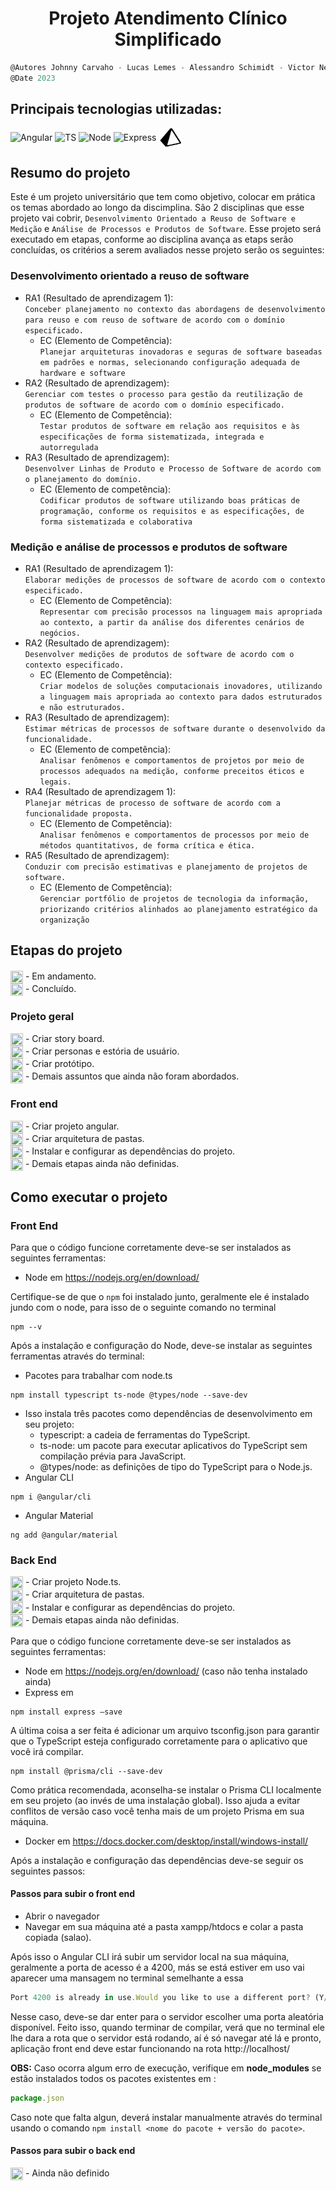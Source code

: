 <h1 align="center">
    Projeto Atendimento Clínico Simplificado
</h1>

```javascript
@Autores Johnny Carvaho - Lucas Lemes - Alessandro Schimidt - Victor Nemo
@Date 2023
```

## Principais tecnologias utilizadas: <br/>
<p>
  <img align="center" alt="Angular" height="30" width="40" src="https://cdn.jsdelivr.net/gh/devicons/devicon/icons/angularjs/angularjs-original.svg" />
  <img align="center" alt="TS" height="30" width="40" src="https://cdn.jsdelivr.net/gh/devicons/devicon/icons/typescript/typescript-original.svg" />
  <img align="center" alt="Node" height="30" width="40" src="https://cdn.jsdelivr.net/gh/devicons/devicon/icons/nodejs/nodejs-original.svg" />
  <img align="center" alt="Express" height="30" width="40" src="https://cdn.jsdelivr.net/gh/devicons/devicon/icons/express/express-original.svg" />
  <img align="center" alt="PrismaORM" height="30" width="40" src="./front-end/assets/img/icons/icons-prisma-orm.svg" />
</p>

## Resumo do projeto

Este é um projeto universitário que tem como objetivo, colocar em prática os temas abordado ao longo da discimplina. São 2 disciplinas que esse projeto vai cobrir,
````Desenvolvimento Orientado a Reuso de Software e Medição```` e ````Análise de Processos e Produtos de Software````. Esse projeto será executado em etapas, conforme ao disciplina avança
as etaps serão concluídas, os critérios a serem avaliados nesse projeto serão os seguintes:

### Desenvolvimento orientado a reuso de software
- RA1 (Resultado de aprendizagem 1):<br>
````Conceber planejamento no contexto das abordagens de desenvolvimento para reuso e com reuso de software de acordo com o domínio especificado.````<br>
  - EC (Elemento de Competência): <br>
  ````Planejar arquiteturas inovadoras e seguras de software baseadas em padrões e normas, selecionando configuração adequada de hardware e software````<br>
- RA2 (Resultado de aprendizagem):<br>
````Gerenciar com testes o processo para gestão da reutilização de produtos de software de acordo com o domínio especificado.````<br>
  - EC (Elemento de Competência):<br>
  ````Testar produtos de software em relação aos requisitos e às especificações de forma sistematizada, integrada e autorregulada````<br>
- RA3 (Resultado de aprendizagem):<br>
````Desenvolver Linhas de Produto e Processo de Software de acordo com o planejamento do domínio.````<br>
  - EC (Elemento de competência):<br>
  ````Codificar produtos de software utilizando boas práticas de programação, conforme os requisitos e as especificações, de forma sistematizada e colaborativa````
### Medição e análise de processos e produtos de software
- RA1 (Resultado de aprendizagem 1):<br>
````Elaborar medições de processos de software de acordo com o contexto especificado.````<br>
  - EC (Elemento de Competência): <br>
  ````Representar com precisão processos na linguagem mais apropriada ao contexto, a partir da análise dos diferentes cenários de negócios.````<br>
- RA2 (Resultado de aprendizagem):<br>
````Desenvolver medições de produtos de software de acordo com o contexto especificado.````<br>
  - EC (Elemento de Competência):<br>
  ````Criar modelos de soluções computacionais inovadores, utilizando a linguagem mais apropriada ao contexto para dados estruturados e não estruturados.````<br>
- RA3 (Resultado de aprendizagem):<br>
````Estimar métricas de processos de software durante o desenvolvido da funcionalidade.````<br>
  - EC (Elemento de competência):<br>
  ````Analisar fenômenos e comportamentos de projetos por meio de processos adequados na medição, conforme preceitos éticos e legais.````
- RA4 (Resultado de aprendizagem 1):<br>
````Planejar métricas de processo de software de acordo com a funcionalidade proposta.````<br>
  - EC (Elemento de Competência): <br>
  ````Analisar fenômenos e comportamentos de processos por meio de métodos quantitativos, de forma crítica e ética.````<br>
- RA5 (Resultado de aprendizagem):<br>
````Conduzir com precisão estimativas e planejamento de projetos de software.````<br>
  - EC (Elemento de Competência):<br>
  ````Gerenciar portfólio de projetos de tecnologia da informação, priorizando critérios alinhados ao planejamento estratégico da organização````<br>

## Etapas do projeto
####
<img align="center" height="20" width="20" src="./front-end/assets/img/icons/loading.gif"> - Em andamento. <br>
<img align="center" height="20" width="20" src="./front-end/assets/img/icons/ok.png"> - Concluído.

### Projeto geral
<img align="center" height="20" width="20" src="./front-end/assets/img/icons/ok.png"> - Criar story board.<br>
<img align="center" height="20" width="20" src="./front-end/assets/img/icons/ok.png"> - Criar personas e estória de usuário.<br>
<img align="center" height="20" width="20" src="./front-end/assets/img/icons/ok.png"> - Criar protótipo.<br>
<img align="center" height="20" width="20" src="./front-end/assets/img/icons/loading.gif"> - Demais assuntos que ainda não foram abordados.<br>

### Front end
<img align="center" height="20" width="20" src="./front-end/assets/img/icons/ok.png"> - Criar projeto angular.<br>
<img align="center" height="20" width="20" src="./front-end/assets/img/icons/loading.gif"> - Criar arquitetura de pastas.<br>
<img align="center" height="20" width="20" src="./front-end/assets/img/icons/loading.gif"> - Instalar e configurar as dependências do projeto.<br>
<img align="center" height="20" width="20" src="./front-end/assets/img/icons/loading.gif"> - Demais etapas ainda não definidas.<br>


## Como executar o projeto

### Front End
Para que o código funcione corretamente deve-se ser instalados as seguintes ferramentas:
- Node em <a>https://nodejs.org/en/download/</a>

Certifique-se de que o ```npm``` foi instalado junto, geralmente ele é instalado jundo com o node, para isso de o seguinte comando no terminal
````
npm --v
````
Após a instalação e configuração do Node, deve-se instalar as seguintes ferramentas através do terminal:

- Pacotes para trabalhar com node.ts 
````
npm install typescript ts-node @types/node --save-dev
````
  - Isso instala três pacotes como dependências de desenvolvimento em seu projeto: 
    - typescript: a cadeia de ferramentas do TypeScript.
    - ts-node: um pacote para executar aplicativos do TypeScript sem compilação prévia para JavaScript.
    - @types/node: as definições de tipo do TypeScript para o Node.js.
- Angular CLI 
```
npm i @angular/cli
```
- Angular Material 
```
ng add @angular/material
```

### Back End
<img align="center" height="20" width="20" src="./front-end/assets/img/icons/ok.png"> - Criar projeto Node.ts.<br>
<img align="center" height="20" width="20" src="./front-end/assets/img/icons/ok.png"> - Criar arquitetura de pastas.<br>
<img align="center" height="20" width="20" src="./front-end/assets/img/icons/loading.gif"> - Instalar e configurar as dependências do projeto.<br>
<img align="center" height="20" width="20" src="./front-end/assets/img/icons/loading.gif"> - Demais etapas ainda não definidas.<br>

Para que o código funcione corretamente deve-se ser instalados as seguintes ferramentas:

- Node em <a>https://nodejs.org/en/download/</a> (caso não tenha instalado ainda)
- Express em 
````
npm install express –save
````
A última coisa a ser feita é adicionar um arquivo tsconfig.json para garantir que o TypeScript esteja configurado corretamente para o aplicativo que você irá compilar.
````
npm install @prisma/cli --save-dev
````
Como prática recomendada, aconselha-se instalar o Prisma CLI localmente em seu projeto (ao invés de uma instalação global). Isso ajuda a evitar conflitos de versão caso você tenha mais de um projeto Prisma em sua máquina.
- Docker em <a>https://docs.docker.com/desktop/install/windows-install/</a>

Após a instalação e configuração das dependências deve-se seguir os seguintes passos:

 #### Passos para subir o front end
 - Abrir o navegador 
 - Navegar em sua máquina até a pasta xampp/htdocs e colar a pasta copiada (salao).

Após isso o Angular CLI irá subir um servidor local na sua máquina, geralmente a porta de acesso é a 4200, más se está estiver em uso vai aparecer uma mansagem no terminal semelhante a essa
```javascript
Port 4200 is already in use.Would you like to use a different port? (Y/n) 
```
Nesse caso, deve-se dar enter para o servidor escolher uma porta aleatória disponível. Feito isso, quando terminar de compilar, verá que no terminal ele lhe dara a rota que o servidor
está rodando, aí é só navegar até lá e pronto, aplicação front end deve estar funcionando na rota http://localhost/<porta-selecionada>

**OBS:**
Caso ocorra algum erro de execução, verifique em **node_modules** se estão instalados todos os pacotes 
existentes em :
```javascript 
package.json
```
Caso note que falta algun, deverá instalar manualmente através do terminal usando o comando ```npm install <nome do pacote + versão do pacote>```.


 #### Passos para subir o back end
<img align="center" height="20" width="20" src="./front-end/assets/img/icons/loading.gif"> - Ainda não definido
